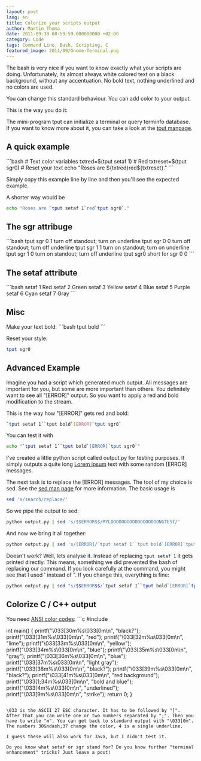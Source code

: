 ```yaml
---
layout: post
lang: en
title: Colorize your scripts output
author: Martin Thoma
date: 2011-09-30 08:59:59.000000000 +02:00
category: Code
tags: Command Line, Bash, Scripting, C
featured_image: 2011/09/Gnome-Terminal.png
---
```

The bash is very nice if you want to know exactly what your scripts are doing. Unfortunately, its almost always white colored text on a black background, without any accentuation. No bold text, nothing underlined and no colors are used.

You can change this standard behaviour. You can add color to your output.

This is the way you do it:

The mini-program tput can initialize a terminal or query terminfo database. If you want to know more about it, you can take a look at the <a href="http://linux.die.net/man/1/tput">tput manpage</a>.

<h2>A quick example</h2>
```bash
# Text color variables
txtred=$(tput setaf 1)    # Red
txtreset=$(tput sgr0)     # Reset your text
echo "Roses are ${txtred}red${txtreset}."
```

Simply copy this example line by line and then you'll see the expected example.

A shorter way would be
```bash
echo "Roses are `tput setaf 1`red`tput sgr0`."
```

<h2>The sgr attribuge</h2>
```bash
tput sgr 0 1     turn off standout; turn on underline
tput sgr 0 0     turn off standout; turn off underline
tput sgr 1 1     turn on standout; turn on underline
tput sgr 1 0     turn on standout; turn off underline
tput sgr0        short for sgr 0 0
```

<h2>The setaf attribute</h2>
```bash
setaf 1 Red
setaf 2 Green
setaf 3 Yellow
setaf 4 Blue
setaf 5 Purple
setaf 6 Cyan
setaf 7 Gray
```

<h2>Misc</h2>
Make your text bold:
```bash
tput bold
```

Reset your style:
```bash
tput sgr0
```

<h2>Advanced Example</h2>
Imagine you had a script which generated much output. All messages are important for you, but some are more important than others. You definitely want to see all "[ERROR]" output. So you want to apply a red and bold modification to the stream.

This is the way how "[ERROR]" gets red and bold:
```bash
`tput setaf 1``tput bold`[ERROR]`tput sgr0`
```
You can test it with
```bash
echo "`tput setaf 1``tput bold`[ERROR]`tput sgr0`"
```

I've created a little python script called output.py for testing purposes. It simply outputs a quite long <a href="http://en.wikipedia.org/wiki/Lorem_ipsum">Lorem ipsum</a> text with some random [ERROR] messages.

The next task is to replace the [ERROR] messages. The tool of my choice is sed. See the <a href="http://linux.die.net/man/1/sed">sed man page</a> for more information. The basic usage is
```bash
sed 's/search/replace/'
```

So we pipe the output to sed:
```bash
python output.py | sed 's/$$ERROR$$/MYLOOOOOOOOOOOOOOOOOONGTEST/'
```

And now we bring it all together:
```bash
python output.py | sed 's/[ERROR]/`tput setaf 1``tput bold`[ERROR]`tput sgr0`/'
```

Doesn't work? Well, lets analyse it. Instead of replacing `tput setaf 1` it gets printed directly. This means, something we did prevented the bash of replacing our command. If you look carefully at the command, you might see that I used ' instead of ". If you change this, everything is fine:

```bash
python output.py | sed "s/$$ERROR$$/`tput setaf 1``tput bold`[ERROR]`tput sgr0`/"
```

<h2>Colorize C / C++ output</h2>
You need <a href="http://en.wikipedia.org/wiki/ANSI_escape_code">ANSI color codes</a>:
```c
#include <stdio.h>

int main()
{
    printf("\\033[30m%s\\033[0m\n", "black?");
    printf("\\033[31m%s\\033[0m\n", "red");
    printf("\\033[32m%s\\033[0m\n", "lime");
    printf("\\033[33m%s\\033[0m\n", "yellow");
    printf("\\033[34m%s\\033[0m\n", "blue");
    printf("\\033[35m%s\\033[0m\n", "gray");
    printf("\\033[36m%s\\033[0m\n", "blue");
    printf("\\033[37m%s\\033[0m\n", "light gray");
    printf("\\033[38m%s\\033[0m\n", "black?");
    printf("\\033[39m%s\\033[0m\n", "black?");
    printf("\\033[41m%s\\033[0m\n", "red background");
    printf("\\033[1;34m%s\\033[0m\n", "bold and blue");
    printf("\\033[4m%s\\033[0m\n", "underlined");
    printf("\\033[9m%s\\033[0m\n", "strike");
    return 0;
}
```

\033 is the ASCII 27 ESC character. It has to be followed by "[". After that you can write one or two numbers separated by ";". Then you have to write "m". You can get back to standard output with "\033[0m".
The numbers 30&ndash;37 change the color, 4 is a single underline.

I guess these will also work for Java, but I didn't test it.

Do you know what setaf or sgr stand for? Do you know further "terminal enhancement" tricks? Just leave a post!
